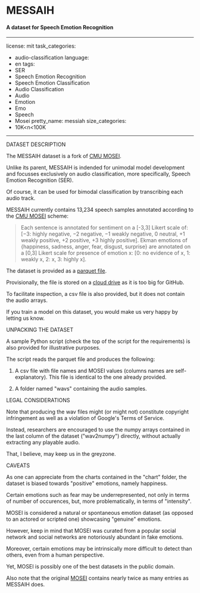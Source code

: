 # MESSAIH
#### A dataset for Speech Emotion Recognition

---
license: mit
task_categories:
- audio-classification
language:
- en
tags:
- SER
- Speech Emotion Recognition
- Speech Emotion Classification
- Audio Classification
- Audio
- Emotion
- Emo
- Speech
- Mosei
pretty_name: messiah
size_categories:
- 10K<n<100K
---


DATASET DESCRIPTION

The MESSAIH dataset is a fork of [CMU MOSEI](http://multicomp.cs.cmu.edu/resources/cmu-mosei-dataset/).

Unlike its parent, MESSAIH is indended for unimodal model development and focusses exclusively on audio classification, more specifically, Speech Emotion Recognition (SER).

Of course, it can be used for bimodal classification by transcribing each audio track.

MESSAIH currently contains 13,234 speech samples annotated according to the [CMU MOSEI](https://aclanthology.org/P18-1208/) scheme:

> Each sentence is annotated for sentiment on a [-3,3] Likert scale of:
> [−3: highly negative, −2 negative, −1 weakly negative, 0 neutral, +1 weakly positive, +2 positive, +3 highly positive].
> Ekman emotions of {happiness, sadness, anger, fear, disgust, surprise}
> are annotated on a [0,3] Likert scale for presence of emotion
> x: [0: no evidence of x, 1: weakly x, 2: x, 3: highly x].

The dataset is provided as a [parquet file](https://drive.google.com/file/d/1d9IJ1mO1_OtgX09CqB58gxTlLYBuyRT_/view?usp=drive_link). 

Provisionally, the file is stored on a [cloud drive](https://drive.google.com/file/d/1d9IJ1mO1_OtgX09CqB58gxTlLYBuyRT_/view?usp=drive_link) as it is too big for GitHub.

To facilitate inspection, a csv file is also provided, but it does not contain the audio arrays.

If you train a model on this dataset, you would make us very happy by letting us know.


UNPACKING THE DATASET

A sample Python script (check the top of the script for the requirements) is also provided for illustrative purposes.

The script reads the parquet file and produces the following:

1. A csv file with file names and MOSEI values (columns names are self-explanatory). This file is identical to the one already provided.
   
2. A folder named "wavs" containing the audio samples.


LEGAL CONSIDERATIONS

Note that producing the wav files might (or might not) constitute copyright infringement as well as a violation of Google's Terms of Service.

Instead, researchers are encouraged to use the numpy arrays contained in the last column of the dataset ("wav2numpy") directly, without actually extracting any playable audio.

That, I believe, may keep us in the greyzone.


CAVEATS

As one can appreciate from the charts contained in the "chart" folder, the dataset is biased towards "positive" emotions, namely happiness.

Certain emotions such as fear may be underrepresented, not only in terms of number of occurences, but, more problematically, in terms of "intensity".

MOSEI is considered a natural or spontaneous emotion dataset (as opposed to an actored or scripted one) showcasing "genuine" emotions.

However, keep in mind that MOSEI was curated from a popular social network and social networks are notoriously abundant in fake emotions.

Moreover, certain emotions may be intrinsically more difficult to detect than others, even from a human perspective.

Yet, MOSEI is possibly one of the best datasets in the public domain.

Also note that the original [MOSEI](http://immortal.multicomp.cs.cmu.edu/CMU-MOSEI/labels/) contains nearly twice as many entries as MESSAIH does.
